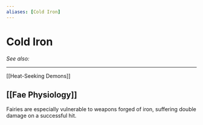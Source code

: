 ```yaml
---
aliases: [Cold Iron]
---
```

# Cold Iron
*See also:* 
___
[[Heat-Seeking Demons]]

## [[Fae Physiology]]
Fairies are especially vulnerable to weapons forged of iron, suffering double damage on a successful hit.
